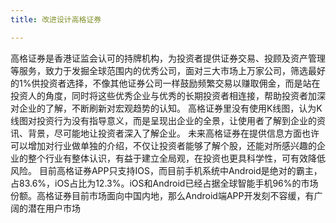 ```yaml
---
title: 改进设计高格证券

---
```

高格证券是香港证监会认可的持牌机构，为投资者提供证券交易、投顾及资产管理等服务，致力于发掘全球范围内的优秀公司，面对三大市场上万家公司，筛选最好的1%供投资者选择，不像其他证券公司一样鼓励频繁交易以赚取佣金，而是站在投资人的角度，同时将这些优秀企业与优秀的长期投资者相连接，帮助投资者加深对企业的了解，不断刷新对宏观趋势的认知。
高格证券里没有使用K线图，认为K线图对投资行为没有指导意义，而是呈现出企业的全景，让使用者了解到企业的资讯、背景，尽可能地让投资者深入了解企业。
未来高格证券在提供信息方面也许可以增加对行业做单独的介绍，不仅让投资者能够了解个股，还能对所感兴趣的企业的整个行业有整体认识，有益于建立全局观，在投资也更具科学性，可有效降低风险。
目前高格证券APP只支持IOS，而目前手机系统中Android是绝对的霸主，占83.6%，iOS占比为12.3%。iOS和Android已经占据全球智能手机96%的市场份额。高格证券目前市场面向中国内地，那么Android端APP开发刻不容缓，有广阔的潜在用户市场